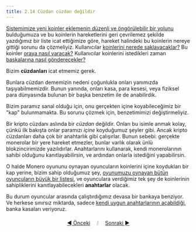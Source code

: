 ```yaml
---
title: 2.14 Cüzdan cüzdan değildir
---
```


[Sistemimize yeni koinler eklemenin düzenli ve öngörülebilir bir
yolunu](2.09_miners.md) bulduğumuza ve bu koinlerin hareketlerini geri
çevrilemez şekilde yazdığımız bir liste icat ettiğimize göre, hareket
halindeki bu koinlerin nereye gittiği sorunu da çözmeliyiz.
Kullanıcılar [koinlerini nerede
saklayacaklar?](1-kullanicilar-icin-kilavuz/1.02-get_a_wallet.md) Bu
koinler [oraya nasıl
varacak?](1-kullanicilar-icin-kilavuz/1.06_receive_monero.md)
Kullanıcılar koinlerini istedikleri zaman [baskalarına nasıl
gönderecekler?](1-kullanicilar-icin-kilavuz/1.07_send_monero.md)

Bizim **cüzdanları** icat etmemiz gerek.

Bunlara cüzdan dememizin nedeni çoğunlukla onları yanımızda
taşıyabilmemizdir.  Bunun yanında, onları kasa, para kesesi, veya
fiziksel para dünyasında bulunan bir başka benzetim ile de
anabilirdik.

Bizim paramız sanal olduğu için, onu gerçekten içine koyabileceğimiz
bir "kap" bulunmamakta.  Bu sorunu çözmek için, benzetimimizi
değiştirmeliyiz.

Bir kripto cüzdanı aslında bir *cüzdan* değildir.  Onları bu isimle
anmak kolay, çünkü ilk bakışta onlar paramızı *içine* koyduğumuz
şeyler gibi.  Ancak kripto cüzdanları daha çok bir anahtarlık gibi
çalışırlar.  Bunun sebebi: gerçekte monerolar bir yere hareket
etmezler, bunlar varlık olarak ünlü blokzincirimizde yazılıdırlar.
Anahtarlarını kullanarak, kendi monerolarının sahibi olduğunu
kanıtlayabilirsin, ve ardından onlarla istediğini yapabilirsin.

O halde Monero oyununu oynayan oyuncuların koinlerini içine koydukları
bir kap yerine, bizim sahip olduğumuz şey, [oyunumuzu oynayan bütün
oyuncuların büyük bir listesi](2.10_money_ledger.md), ve oyunculara
verdiğimiz tek şey de koinlerinin sahipliklerini kanıtlayabilecekleri
**anahtarlar** olacak.

Bu durum oyuncular arasında çalıştırdığımız devasa bir bankaya
benziyor.  Ve herkese sınırsız miktarda, sadece [kendi uygun
anahtarlarının açabildiği](2.15_keys.md), banka kasaları veriyoruz.



<p align='center' style='margin-top: 1.5em;'><span style='margin-right: 1em;'><a href="./2.13_nonces.md">◄ Önceki</a></span> <span style='color: #ff774d;'>/</span> <span style='margin-left: 1em;'><a href="./2.15_keys.md">Sonraki ►</a></span></p>
